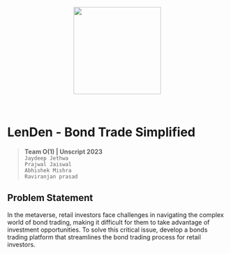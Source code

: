<p align="center"><img src="https://user-images.githubusercontent.com/92046805/218246565-4506a4e1-bf1a-4739-9a6f-bb75a7e0fd4a.png" width="200"></p>

<br>

# LenDen - Bond Trade Simplified
> **Team O(1) | Unscript 2023**<br>
```Jaydeep Jethwa```<br>
```Prajwal Jaiswal```<br>
```Abhishek Mishra```<br>
```Raviranjan prasad```


## Problem Statement

<p> In the metaverse, retail investors face challenges in navigating the complex world of bond trading, making it difficult for them to take advantage of investment opportunities. To solve this critical issue, develop a bonds trading platform that streamlines the bond trading process for retail investors.</p>
